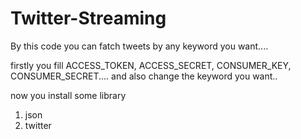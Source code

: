 # Twitter-Streaming

By this code you can fatch tweets by any keyword you want....


firstly you fill ACCESS_TOKEN, ACCESS_SECRET, CONSUMER_KEY, CONSUMER_SECRET....
and also change the keyword you want..

now you install some library

1) json
2) twitter
